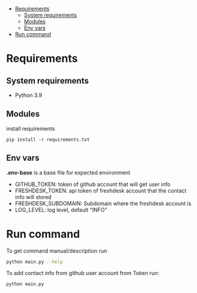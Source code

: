 - [Requirements](#requirements)
  - [System requirements](#system-requirements)
  - [Modules](#modules)
  - [Env vars](#env-vars)
- [Run command](#run-command)


# Requirements

## System requirements
- Python 3.9 


## Modules
install requirements
```
pip install -r requirements.txt
```

## Env vars
**.env-base** is a base file for expected environment

- GITHUB_TOKEN: token of github account that will get user info
- FRESHDESK_TOKEN: api token of freshdesk account that the contact info will stored
- FRESHDESK_SUBDOMAIN: Subdomain where the freshdesk account is
- LOG_LEVEL: log level, default "INFO"


# Run command
To get command manual/description run
```bash
python main.py --help
```

To add contact info from github user account from Token run:
```bash
python main.py
```
